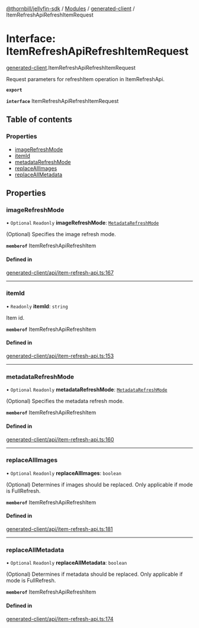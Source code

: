 [@thornbill/jellyfin-sdk](../README.md) / [Modules](../modules.md) / [generated-client](../modules/generated_client.md) / ItemRefreshApiRefreshItemRequest

# Interface: ItemRefreshApiRefreshItemRequest

[generated-client](../modules/generated_client.md).ItemRefreshApiRefreshItemRequest

Request parameters for refreshItem operation in ItemRefreshApi.

**`export`**

**`interface`** ItemRefreshApiRefreshItemRequest

## Table of contents

### Properties

- [imageRefreshMode](generated_client.ItemRefreshApiRefreshItemRequest.md#imagerefreshmode)
- [itemId](generated_client.ItemRefreshApiRefreshItemRequest.md#itemid)
- [metadataRefreshMode](generated_client.ItemRefreshApiRefreshItemRequest.md#metadatarefreshmode)
- [replaceAllImages](generated_client.ItemRefreshApiRefreshItemRequest.md#replaceallimages)
- [replaceAllMetadata](generated_client.ItemRefreshApiRefreshItemRequest.md#replaceallmetadata)

## Properties

### imageRefreshMode

• `Optional` `Readonly` **imageRefreshMode**: [`MetadataRefreshMode`](../enums/generated_client.MetadataRefreshMode.md)

(Optional) Specifies the image refresh mode.

**`memberof`** ItemRefreshApiRefreshItem

#### Defined in

[generated-client/api/item-refresh-api.ts:167](https://github.com/jellyfin/jellyfin-sdk-typescript/blob/fa599ae/src/generated-client/api/item-refresh-api.ts#L167)

___

### itemId

• `Readonly` **itemId**: `string`

Item id.

**`memberof`** ItemRefreshApiRefreshItem

#### Defined in

[generated-client/api/item-refresh-api.ts:153](https://github.com/jellyfin/jellyfin-sdk-typescript/blob/fa599ae/src/generated-client/api/item-refresh-api.ts#L153)

___

### metadataRefreshMode

• `Optional` `Readonly` **metadataRefreshMode**: [`MetadataRefreshMode`](../enums/generated_client.MetadataRefreshMode.md)

(Optional) Specifies the metadata refresh mode.

**`memberof`** ItemRefreshApiRefreshItem

#### Defined in

[generated-client/api/item-refresh-api.ts:160](https://github.com/jellyfin/jellyfin-sdk-typescript/blob/fa599ae/src/generated-client/api/item-refresh-api.ts#L160)

___

### replaceAllImages

• `Optional` `Readonly` **replaceAllImages**: `boolean`

(Optional) Determines if images should be replaced. Only applicable if mode is FullRefresh.

**`memberof`** ItemRefreshApiRefreshItem

#### Defined in

[generated-client/api/item-refresh-api.ts:181](https://github.com/jellyfin/jellyfin-sdk-typescript/blob/fa599ae/src/generated-client/api/item-refresh-api.ts#L181)

___

### replaceAllMetadata

• `Optional` `Readonly` **replaceAllMetadata**: `boolean`

(Optional) Determines if metadata should be replaced. Only applicable if mode is FullRefresh.

**`memberof`** ItemRefreshApiRefreshItem

#### Defined in

[generated-client/api/item-refresh-api.ts:174](https://github.com/jellyfin/jellyfin-sdk-typescript/blob/fa599ae/src/generated-client/api/item-refresh-api.ts#L174)
